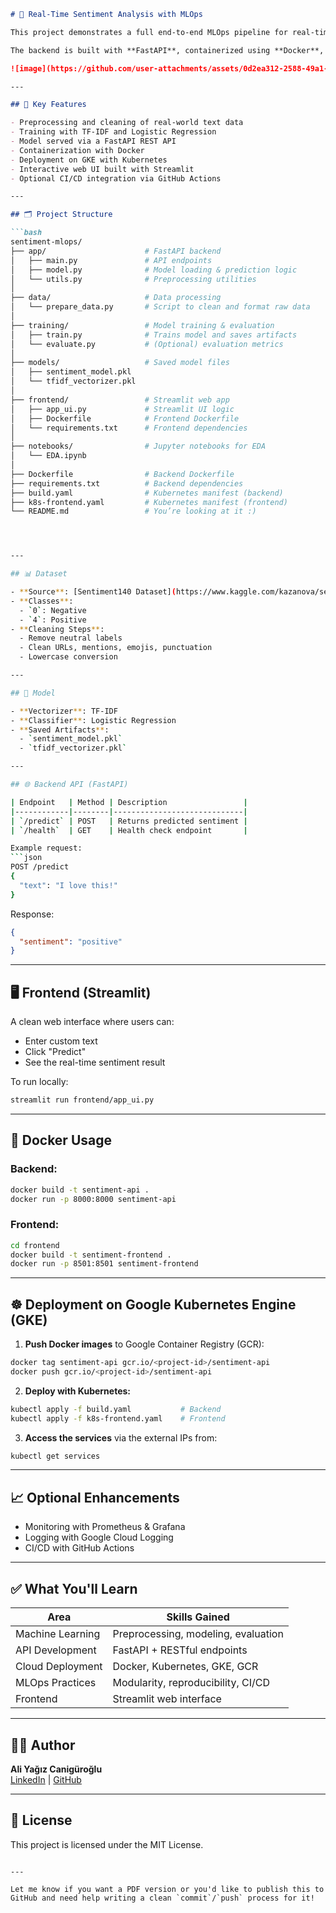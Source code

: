 
```markdown
# 🧠 Real-Time Sentiment Analysis with MLOps

This project demonstrates a full end-to-end MLOps pipeline for real-time sentiment analysis. It takes a text input (like a tweet) and classifies its sentiment as **positive** or **negative** using a machine learning model deployed in the cloud.

The backend is built with **FastAPI**, containerized using **Docker**, deployed to **Google Kubernetes Engine (GKE)**, and served to users via a **Streamlit** web interface.

![image](https://github.com/user-attachments/assets/0d2ea312-2588-49a1-abd2-6683a92b7030)

---

## 🚀 Key Features

- Preprocessing and cleaning of real-world text data
- Training with TF-IDF and Logistic Regression
- Model served via a FastAPI REST API
- Containerization with Docker
- Deployment on GKE with Kubernetes
- Interactive web UI built with Streamlit
- Optional CI/CD integration via GitHub Actions

---

## 🗂️ Project Structure

```bash
sentiment-mlops/
├── app/                      # FastAPI backend
│   ├── main.py               # API endpoints
│   ├── model.py              # Model loading & prediction logic
│   └── utils.py              # Preprocessing utilities
│
├── data/                     # Data processing
│   └── prepare_data.py       # Script to clean and format raw data
│
├── training/                 # Model training & evaluation
│   ├── train.py              # Trains model and saves artifacts
│   └── evaluate.py           # (Optional) evaluation metrics
│
├── models/                   # Saved model files
│   ├── sentiment_model.pkl
│   └── tfidf_vectorizer.pkl
│
├── frontend/                 # Streamlit web app
│   ├── app_ui.py             # Streamlit UI logic
│   ├── Dockerfile            # Frontend Dockerfile
│   └── requirements.txt      # Frontend dependencies
│
├── notebooks/                # Jupyter notebooks for EDA
│   └── EDA.ipynb
│
├── Dockerfile                # Backend Dockerfile
├── requirements.txt          # Backend dependencies
├── build.yaml                # Kubernetes manifest (backend)
├── k8s-frontend.yaml         # Kubernetes manifest (frontend)
└── README.md                 # You’re looking at it :)




---

## 📊 Dataset

- **Source**: [Sentiment140 Dataset](https://www.kaggle.com/kazanova/sentiment140)
- **Classes**:
  - `0`: Negative
  - `4`: Positive
- **Cleaning Steps**:
  - Remove neutral labels
  - Clean URLs, mentions, emojis, punctuation
  - Lowercase conversion

---

## 🧠 Model

- **Vectorizer**: TF-IDF
- **Classifier**: Logistic Regression
- **Saved Artifacts**:
  - `sentiment_model.pkl`
  - `tfidf_vectorizer.pkl`

---

## 🌐 Backend API (FastAPI)

| Endpoint   | Method | Description                 |
|------------|--------|-----------------------------|
| `/predict` | POST   | Returns predicted sentiment |
| `/health`  | GET    | Health check endpoint       |

Example request:
```json
POST /predict
{
  "text": "I love this!"
}
```

Response:
```json
{
  "sentiment": "positive"
}
```

---

## 🖥️ Frontend (Streamlit)

A clean web interface where users can:

- Enter custom text
- Click "Predict"
- See the real-time sentiment result

To run locally:

```bash
streamlit run frontend/app_ui.py
```

---

## 🐳 Docker Usage

### Backend:

```bash
docker build -t sentiment-api .
docker run -p 8000:8000 sentiment-api
```

### Frontend:

```bash
cd frontend
docker build -t sentiment-frontend .
docker run -p 8501:8501 sentiment-frontend
```

---

## ☸️ Deployment on Google Kubernetes Engine (GKE)

1. **Push Docker images** to Google Container Registry (GCR):
```bash
docker tag sentiment-api gcr.io/<project-id>/sentiment-api
docker push gcr.io/<project-id>/sentiment-api
```

2. **Deploy with Kubernetes:**
```bash
kubectl apply -f build.yaml           # Backend
kubectl apply -f k8s-frontend.yaml    # Frontend
```

3. **Access the services** via the external IPs from:
```bash
kubectl get services
```

---

## 📈 Optional Enhancements

- Monitoring with Prometheus & Grafana
- Logging with Google Cloud Logging
- CI/CD with GitHub Actions

---

## ✅ What You'll Learn

| Area             | Skills Gained                          |
|------------------|----------------------------------------|
| Machine Learning | Preprocessing, modeling, evaluation    |
| API Development  | FastAPI + RESTful endpoints            |
| Cloud Deployment | Docker, Kubernetes, GKE, GCR           |
| MLOps Practices  | Modularity, reproducibility, CI/CD     |
| Frontend         | Streamlit web interface                |

---

## 👨‍💻 Author

**Ali Yağız Canigüroğlu**  
[LinkedIn](https://linkedin.com/in/your-profile) | [GitHub](https://github.com/your-username)

---

## 📄 License

This project is licensed under the MIT License.
```

---

Let me know if you want a PDF version or you'd like to publish this to GitHub and need help writing a clean `commit`/`push` process for it!
